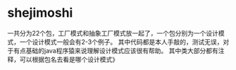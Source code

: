 # shejimoshi

一共分为22个包，工厂模式和抽象工厂模式放一起了，一个包分别为一个设计模式，一个设计模式一般会有2-3个例子。
其中代码都是本人手敲的，测试无误，对于有点基础的java程序猿来说理解设计模式应该很有帮助。
其中类大部分都有注释，可以根据包名去看是哪个设计模式》
